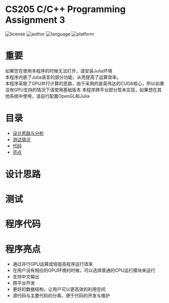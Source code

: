# CS205 C/C++ Programming Assignment 3
![license](https://img.shields.io/badge/License-MIT-yellowgreen)
![author](https://img.shields.io/badge/Author-%E5%BC%80%E5%BF%83-blue)
![language](https://camo.githubusercontent.com/c481d34384777e6ec69107514b9e61d6109e474b/68747470733a2f2f696d672e736869656c64732e696f2f62616467652f6c616e67756167652d432532422532422d627269676874677265656e)
![platform](https://img.shields.io/badge/supported%20OS-macOS-red)
# 重要
如果您在使用本程序的时候无法打开，请安装Julia环境   
本程序内嵌了Julia语言的部分功能，从而提高了运算效率。   
本程序采取了GPU并行计算的思路，由于采用的是英伟达的CUDA核心，所以如果没有GPU支持的情况下请使用基础版本
本程序跨平台部分暂未实现，如果想在其他系统中使用，请自行配置OpenGL和Julia
# 目录
- [设计思路与分析](#设计思路)
- [测试情况](#测试)
- [代码](#程序代码)
- [亮点](#程序亮点)
# 设计思路
# 测试
# 程序代码
# 程序亮点
- 通过并行GPU运算成倍提高程序运行效率
- 在用户没有相应的GPU环境的时候，可以选择普通的CPU运行模块来运行
- 支持中文输出
- 跨平台开发
- 更好的数据结构，让用户可以更高效的利用空间
- 源代码与主要代码的分离，便于代码的开发与维护